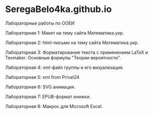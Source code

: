# SeregaBelo4ka.github.io
Лабораторные работы по ООЕИ

Лабораторная 1: Макет на тему сайта Математика.укр.

Лабораторная 2: html-письмо на тему сайта Математика.укр.

Лабораторная 3: Форматирование текста с применением LaTeX и Texmaker. Основные формулы  "Теории вероятности".

Лабораторная 4: xml-файл группы и его визуализация.

Лабораторная 5: xml from Privat24

Лабораторная 6: SVG анимация.

Лабораторная 7: EPUB-формат книжки.

Лабораторная 8: Макрос для Microsoft Excel.
